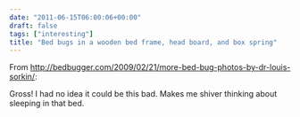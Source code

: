 ```yaml
---
date: "2011-06-15T06:00:06+00:00"
draft: false
tags: ["interesting"]
title: "Bed bugs in a wooden bed frame, head board, and box spring"
---
```

From http://bedbugger.com/2009/02/21/more-bed-bug-photos-by-dr-louis-sorkin/:

Gross! I had no idea it could be this bad. Makes me shiver thinking about sleeping in that bed.


